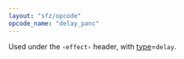 ```yaml
---
layout: "sfz/opcode"
opcode_name: "delay_panc"
---
```

Used under the `‹effect›` header, with [type]=`delay`.

[type]: type#delay
